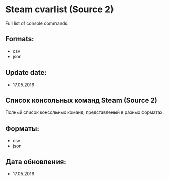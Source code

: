 Steam cvarlist (Source 2)
=========================

Full list of console commands.


Formats:
--------
* csv
* json


Update date:
------------
* 17.05.2016


Список консольных команд Steam (Source 2)
-----------------------------------------

Полный список консольных команд, представленый в разных форматах.


Форматы:
--------
* csv
* json


Дата обновления:
----------------
* 17.05.2016

